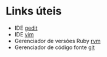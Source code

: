 # Links úteis
* IDE [gedit](http://projects.gnome.org/gedit/ "gedit")
* IDE [vim](http://www.vim.org/ "vim")
* Gerenciador de versões Ruby [rvm](http://beginrescueend.com/ "rvm")
* Gerenciador de código fonte [git](http://git-scm.com/ "git")
